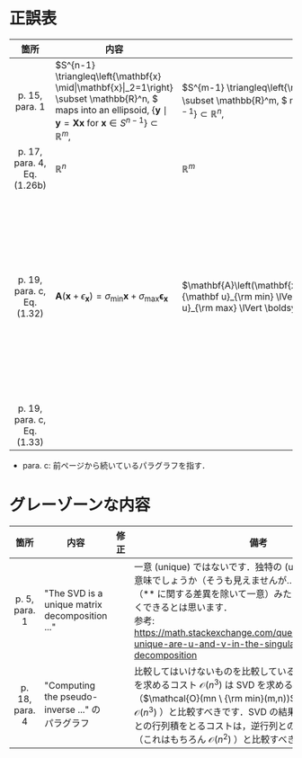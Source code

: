 # 正誤表
| 箇所  | 内容  | 修正  | 備考  |
| :-: | --- | --- | --- |
| p. 15, para. 1  |  $S^{n-1} \triangleq\left\{\mathbf{x} \mid\|\mathbf{x}\|_2=1\right\} \subset \mathbb{R}^n, $ maps into an ellipsoid, $\left\{\mathbf{y} \mid \mathbf{y}=\mathbf{X} \mathbf{x} \text { for } \mathbf{x} \in S^{n-1}\right\} \subset \mathbb{R}^{m},$    |  $S^{m-1} \triangleq\left\{\mathbf{x} \mid\|\mathbf{x}\|_2=1\right\} \subset \mathbb{R}^m, $ maps into an ellipsoid, $\left\{\mathbf{y} \mid \mathbf{y}=\mathbf{X} \mathbf{x} \text { for } \mathbf{x} \in S^{m-1}\right\} \subset \mathbb{R}^{n},$   |     |
| p. 17, para. 4, Eq. (1.26b) | $\mathbb{R}^n$ |  $\mathbb{R}^m$ |         |
| p. 19, para. c, Eq. (1.32) | $\mathbf{A}\left(\mathbf{x}+\epsilon_{\mathbf{x}}\right)=\sigma_{\min } \mathbf{x}+\sigma_{\max } \boldsymbol{\epsilon}_{\mathbf{x}}$ | $\mathbf{A}\left(\mathbf{x}+\epsilon_{\mathbf{x}}\right)=\sigma_{\min} {\mathbf u}_{\rm min} \lVert \mathbf{x} \rVert +\sigma_{\max } {\mathbf u}_{\rm max} \lVert \boldsymbol{\epsilon}_{\mathbf{x}} \rVert$  | ${\mathbf u}_{\rm min}, {\mathbf u}_{\rm max}$ はそれぞれ $\sigma_{\min}, \sigma_{\max}$ に対応する左特異ベクトル．なお，これに続く文章は正しい． |
| p. 19, para. c, Eq. (1.33) |  |  | 上と同様のミス．略 |


* para. c: 前ページから続いているパラグラフを指す．


# グレーゾーンな内容
| 箇所    | 内容  | 修正  | 備考  |
| :---: | --- | --- | --- |
| p. 5, para. 1 | "The SVD is a unique matrix decomposition ..."    |     | 一意 (unique) ではないです．独特の (unique) とかそういう意味でしょうか（そうも見えませんが…）．unique up to ** （** に関する差異を除いて一意）みたいな記述があれば正しくできるとは思います．<br> 参考: https://math.stackexchange.com/questions/644327/how-unique-are-u-and-v-in-the-singular-value-decomposition |
| p. 18, para. 4 | "Computing the pseudo-inverse ..." のパラグラフ |       |    比較してはいけないものを比較していると思います．逆行列を求めるコスト $\mathcal{O}(n^3)$ は SVD を求めるコスト（$\mathcal{O}(mn \ {\rm min}(m,n))$，正方行列なら $\mathcal{O}(n^3)$ ）と比較すべきです．SVD の結果として得られる $\tilde{U}, \tilde{V}$ との行列積をとるコストは，逆行列との行列積をとるコスト（これはもちろん $\mathcal{O}(n^2)$ ）と比較すべきです．